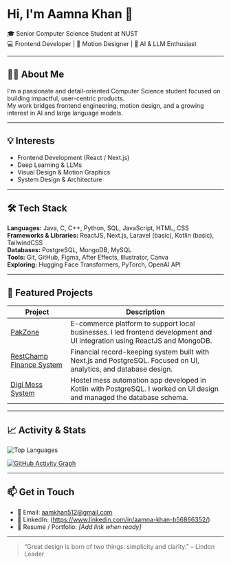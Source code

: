 # Hi, I'm Aamna Khan 👋

🎓 Senior Computer Science Student at NUST  
💻 Frontend Developer | 🎨 Motion Designer | 🤖 AI & LLM Enthusiast  

---

## 👩‍💻 About Me

I'm a passionate and detail-oriented Computer Science student focused on building impactful, user-centric products.  
My work bridges frontend engineering, motion design, and a growing interest in AI and large language models.

---

## 💡 Interests

- Frontend Development (React / Next.js)
- Deep Learning & LLMs
- Visual Design & Motion Graphics
- System Design & Architecture

---

## 🛠 Tech Stack

**Languages:** Java, C, C++, Python, SQL, JavaScript, HTML, CSS  
**Frameworks & Libraries:** ReactJS, Next.js, Laravel (basic), Kotlin (basic), TailwindCSS  
**Databases:** PostgreSQL, MongoDB, MySQL  
**Tools:** Git, GitHub, Figma, After Effects, Illustrator, Canva  
**Exploring:** Hugging Face Transformers, PyTorch, OpenAI API

---

## 📌 Featured Projects

| Project | Description |
|--------|-------------|
| [PakZone](https://github.com/your-AamnaKhan-Dev/PakZone-Ecommerce) | E-commerce platform to support local businesses. I led frontend development and UI integration using ReactJS and MongoDB. |
| [RestChamp Finance System](https://github.com/your-AamnaKhan-Dev/RestChamp-Finance-System) | Financial record-keeping system built with Next.js and PostgreSQL. Focused on UI, analytics, and database design. |
| [Digi Mess System](https://github.com/your-AamnaKhan-Dev/Digi-Mess-System) | Hostel mess automation app developed in Kotlin with PostgreSQL. I worked on UI design and managed the database schema. |

---


## 📈 Activity & Stats

![Top Languages](https://github-readme-stats.vercel.app/api/top-langs/?username=AamnaKhan-Dev&layout=compact&theme=tokyonight)

[![GitHub Activity Graph](https://github-readme-activity-graph.vercel.app/graph?username=AamnaKhan-Dev&theme=react-dark)](https://github.com/AamnaKhan-Dev)

---

## 📫 Get in Touch

- 📧 Email: aamkhan512@gmail.com  
- 💼 LinkedIn: (https://www.linkedin.com/in/aamna-khan-b56866352/)  
- 📄 Resume / Portfolio: *[Add link when ready]*

---

> “Great design is born of two things: simplicity and clarity.” – Lindon Leader
